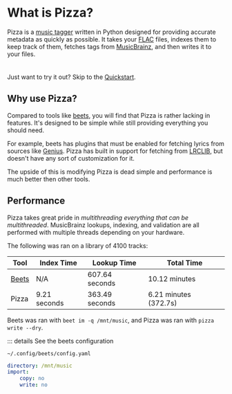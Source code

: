 # What is Pizza?

Pizza is a [music tagger](https://en.wikipedia.org/wiki/Tag_editor) written in Python designed for providing accurate metadata as quickly as possible. It takes your [FLAC](https://xiph.org/flac/) files, indexes them to keep track of them, fetches tags from [MusicBrainz](https://musicbrainz.org), and then writes it to your files.

<div class = "tip custom-block" style = "padding-top: 8px">

Just want to try it out? Skip to the [Quickstart](./getting-started).

</div>

## Why use Pizza?

Compared to tools like [beets](https://beets.io), you will find that Pizza is rather lacking in features. It's designed to be simple while still providing everything you should need.

For example, beets has plugins that must be enabled for fetching lyrics from sources like [Genius](https://genius.com). Pizza has built in support for fetching from [LRCLIB](https://lrclib.net), but doesn't have any sort of customization for it.

The upside of this is modifying Pizza is dead simple and performance is much better then other tools.

## Performance

Pizza takes great pride in *multithreading everything that can be multithreaded*. MusicBrainz lookups, indexing, and validation are all performed with multiple threads depending on your hardware.

The following was ran on a library of 4100 tracks:

| Tool                      | Index Time    | Lookup Time    | Total Time            |
| -------------             | ------------- | -------------  | -------------         |
| [Beets](https://beets.io) | N/A           | 607.64 seconds | 10.12 minutes         |
| Pizza                     | 9.21 seconds  | 363.49 seconds | 6.21 minutes (372.7s) |

Beets was ran with `beet im -q /mnt/music`, and Pizza was ran with `pizza write --dry`.

::: details See the beets configuration

`~/.config/beets/config.yaml`

```yaml
directory: /mnt/music
import:
    copy: no
    write: no
```
